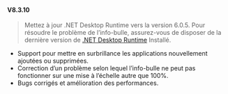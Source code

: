 #### V8.3.10

> Mettez à jour .NET Desktop Runtime vers la version 6.0.5.
> Pour résoudre le problème de l’info-bulle, assurez-vous de disposer de la dernière version de [.NET Desktop Runtime](https://dotnet.microsoft.com/en-us/download/dotnet/6.0) Installé.

- Support pour mettre en surbrillance les applications nouvellement ajoutées ou supprimées.
- Correction d’un problème selon lequel l’info-bulle ne peut pas fonctionner sur une mise à l’échelle autre que 100%.
- Bugs corrigés et amélioration des performances.